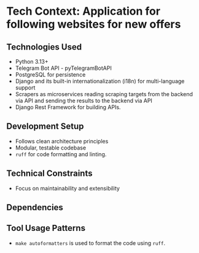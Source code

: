 # Tech Context: Application for following websites for new offers

## Technologies Used
- Python 3.13+
- Telegram Bot API - pyTelegramBotAPI
- PostgreSQL for persistence
- Django and its built-in internationalization (i18n) for multi-language support
- Scrapers as microservices reading scraping targets from the backend via API and sending the results to the backend via API
- Django Rest Framework for building APIs.

## Development Setup
- Follows clean architecture principles
- Modular, testable codebase
- `ruff` for code formatting and linting.

## Technical Constraints
- Focus on maintainability and extensibility

## Dependencies

## Tool Usage Patterns
- `make autoformatters` is used to format the code using `ruff`.
